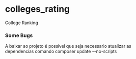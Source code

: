 # colleges_rating
College Ranking 

### Some Bugs

A baixar ao projeto é possivel que seja necessario atualizar as dependencias 
comando composer update --no-scripts
